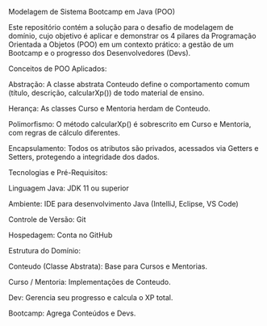 Modelagem de Sistema Bootcamp em Java (POO)

Este repositório contém a solução para o desafio de modelagem de domínio, cujo objetivo é aplicar e demonstrar os 4 pilares da Programação Orientada a Objetos (POO) em um contexto prático: a gestão de um Bootcamp e o progresso dos Desenvolvedores (Devs).

Conceitos de POO Aplicados:

Abstração: A classe abstrata Conteudo define o comportamento comum (título, descrição, calcularXp()) de todo material de ensino.

Herança: As classes Curso e Mentoria herdam de Conteudo.

Polimorfismo: O método calcularXp() é sobrescrito em Curso e Mentoria, com regras de cálculo diferentes.

Encapsulamento: Todos os atributos são privados, acessados via Getters e Setters, protegendo a integridade dos dados.

Tecnologias e Pré-Requisitos:

Linguagem Java: JDK 11 ou superior

Ambiente: IDE para desenvolvimento Java (IntelliJ, Eclipse, VS Code)

Controle de Versão: Git

Hospedagem: Conta no GitHub

Estrutura do Domínio:

Conteudo (Classe Abstrata): Base para Cursos e Mentorias.

Curso / Mentoria: Implementações de Conteudo.

Dev: Gerencia seu progresso e calcula o XP total.

Bootcamp: Agrega Conteúdos e Devs.

